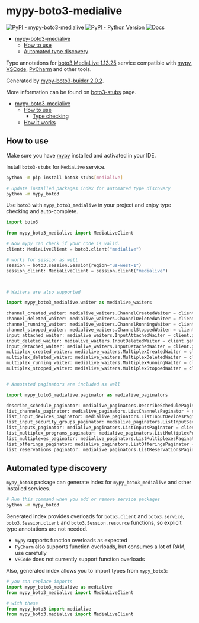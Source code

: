 # mypy-boto3-medialive

[![PyPI - mypy-boto3-medialive](https://img.shields.io/pypi/v/mypy-boto3-medialive.svg?color=blue)](https://pypi.org/project/mypy-boto3-medialive)
[![PyPI - Python Version](https://img.shields.io/pypi/pyversions/mypy-boto3-medialive.svg?color=blue)](https://pypi.org/project/mypy-boto3-medialive)
[![Docs](https://img.shields.io/readthedocs/mypy-boto3-builder.svg?color=blue)](https://mypy-boto3-builder.readthedocs.io/)

- [mypy-boto3-medialive](#mypy-boto3-medialive)
  - [How to use](#how-to-use)
  - [Automated type discovery](#automated-type-discovery)


Type annotations for
[boto3.MediaLive 1.13.25](https://boto3.amazonaws.com/v1/documentation/api/1.13.25/reference/services/medialive.html#MediaLive) service
compatible with [mypy](https://github.com/python/mypy), [VSCode](https://code.visualstudio.com/),
[PyCharm](https://www.jetbrains.com/pycharm/) and other tools.

Generated by [mypy-boto3-buider 2.0.2](https://github.com/vemel/mypy_boto3_builder).

More information can be found on [boto3-stubs](https://pypi.org/project/boto3-stubs/) page.

- [mypy-boto3-medialive](#mypy-boto3-medialive)
  - [How to use](#how-to-use)
    - [Type checking](#type-checking)
  - [How it works](#how-it-works)

## How to use

Make sure you have [mypy](https://github.com/python/mypy) installed and activated in your IDE.

Install `boto3-stubs` for `MediaLive` service.

```bash
python -m pip install boto3-stubs[medialive]

# update installed packages index for automated type discovery
python -m mypy_boto3
```

Use `boto3` with `mypy_boto3_medialive` in your project and enjoy type checking and auto-complete.

```python
import boto3

from mypy_boto3_medialive import MediaLiveClient

# Now mypy can check if your code is valid.
client: MediaLiveClient = boto3.client("medialive")

# works for session as well
session = boto3.session.Session(region="us-west-1")
session_client: MediaLiveClient = session.client("medialive")



# Waiters are also supported

import mypy_boto3_medialive.waiter as medialive_waiters

channel_created_waiter: medialive_waiters.ChannelCreatedWaiter = client.get_waiter("channel_created")
channel_deleted_waiter: medialive_waiters.ChannelDeletedWaiter = client.get_waiter("channel_deleted")
channel_running_waiter: medialive_waiters.ChannelRunningWaiter = client.get_waiter("channel_running")
channel_stopped_waiter: medialive_waiters.ChannelStoppedWaiter = client.get_waiter("channel_stopped")
input_attached_waiter: medialive_waiters.InputAttachedWaiter = client.get_waiter("input_attached")
input_deleted_waiter: medialive_waiters.InputDeletedWaiter = client.get_waiter("input_deleted")
input_detached_waiter: medialive_waiters.InputDetachedWaiter = client.get_waiter("input_detached")
multiplex_created_waiter: medialive_waiters.MultiplexCreatedWaiter = client.get_waiter("multiplex_created")
multiplex_deleted_waiter: medialive_waiters.MultiplexDeletedWaiter = client.get_waiter("multiplex_deleted")
multiplex_running_waiter: medialive_waiters.MultiplexRunningWaiter = client.get_waiter("multiplex_running")
multiplex_stopped_waiter: medialive_waiters.MultiplexStoppedWaiter = client.get_waiter("multiplex_stopped")


# Annotated paginators are included as well

import mypy_boto3_medialive.paginator as medialive_paginators

describe_schedule_paginator: medialive_paginators.DescribeSchedulePaginator = client.get_paginator("describe_schedule")
list_channels_paginator: medialive_paginators.ListChannelsPaginator = client.get_paginator("list_channels")
list_input_devices_paginator: medialive_paginators.ListInputDevicesPaginator = client.get_paginator("list_input_devices")
list_input_security_groups_paginator: medialive_paginators.ListInputSecurityGroupsPaginator = client.get_paginator("list_input_security_groups")
list_inputs_paginator: medialive_paginators.ListInputsPaginator = client.get_paginator("list_inputs")
list_multiplex_programs_paginator: medialive_paginators.ListMultiplexProgramsPaginator = client.get_paginator("list_multiplex_programs")
list_multiplexes_paginator: medialive_paginators.ListMultiplexesPaginator = client.get_paginator("list_multiplexes")
list_offerings_paginator: medialive_paginators.ListOfferingsPaginator = client.get_paginator("list_offerings")
list_reservations_paginator: medialive_paginators.ListReservationsPaginator = client.get_paginator("list_reservations")
```

## Automated type discovery

`mypy_boto3` package can generate index for `mypy_boto3_medialive` and other installed services.

```bash
# Run this command when you add or remove service packages
python -m mypy_boto3
```

Generated index provides overloads for `boto3.client` and `boto3.service`,
`boto3.Session.client` and `boto3.Session.resource` functions,
so explicit type annotations are not needed.

- `mypy` supports function overloads as expected
- `PyCharm` also supports function overloads, but consumes a lot of RAM, use carefully
- `VSCode` does not currently support function overloads

Also, generated index allows you to import types from `mypy_boto3`:

```python
# you can replace imports
import mypy_boto3_medialive as medialive
from mypy_boto3_medialive import MediaLiveClient

# with these
from mypy_boto3 import medialive
from mypy_boto3.medialive import MediaLiveClient
```